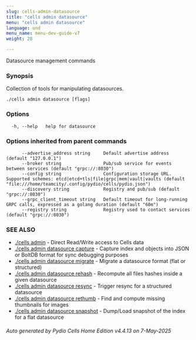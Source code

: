 ```yaml
---
slug: cells-admin-datasource
title: "cells admin datasource"
menu: "cells admin datasource"
language: und
menu_name: menu-dev-guide-v7
weight: 28

---
```

Datasource management commands

### Synopsis

Collection of tools for manipulating datasources.

```
./cells admin datasource [flags]
```

### Options

```
  -h, --help   help for datasource
```

### Options inherited from parent commands

```
      --advertise_address string     Default advertise address (default "127.0.0.1")
      --broker string                Pub/sub service for events between services (default "grpc://:8030")
      --config string                Configuration storage URL. Supported schemes: etcd|etcd+tls|file|grpc|mem|vault|vaults (default "file:///home/teamcity/.config/pydio/cells/pydio.json")
      --discovery string             Registry and pub/sub (default "grpc://:8030")
      --grpc_client_timeout string   Default timeout for long-running GRPC calls, expressed as a golang duration (default "60m")
      --registry string              Registry used to contact services (default "grpc://:8030")
```

### SEE ALSO

* [./cells admin](../cells-admin)	 - Direct Read/Write access to Cells data
* [./cells admin datasource capture](../cells-admin-datasource-capture)	 - Capture index and objects into JSON or BoltDB format for sync debugging purposes
* [./cells admin datasource migrate](../cells-admin-datasource-migrate)	 - Migrate a datasource format (flat or structured)
* [./cells admin datasource rehash](../cells-admin-datasource-rehash)	 - Recompute all files hashes inside a given datasource
* [./cells admin datasource resync](../cells-admin-datasource-resync)	 - Trigger resync for a structured datasource
* [./cells admin datasource rethumb](../cells-admin-datasource-rethumb)	 - Find and compute missing thumbnails for images
* [./cells admin datasource snapshot](../cells-admin-datasource-snapshot)	 - Dump/Load snapshot of the index for a flat datasource

###### Auto generated by Pydio Cells Home Edition v4.4.13 on 7-May-2025
